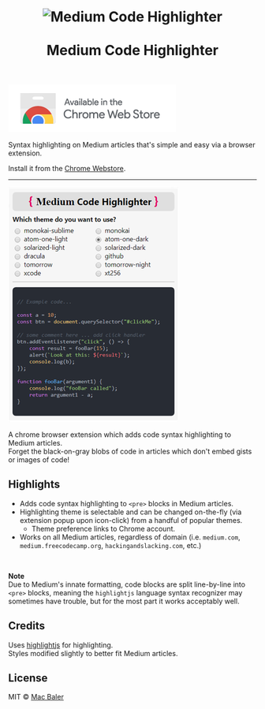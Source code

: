 <h1 align="center">
	<img src="icons/128active.png" alt="Medium Code Highlighter">
	<br>
	<br>
    Medium Code Highlighter
    <br>
	<br>
</h1>

[![Install from Chrome Webstore](media/ChromeWebStore_Badge_v2_340x96.png)](https://chrome.google.com/webstore/detail/medium-code-highlighter/apdaagmhepellbjjbnaljaocodjjjjfd)

Syntax highlighting on Medium articles that's simple and easy via a browser extension.  

Install it from the [Chrome Webstore](https://chrome.google.com/webstore/detail/medium-code-highlighter/apdaagmhepellbjjbnaljaocodjjjjfd).

---

![](media/popupPreview.png)

A chrome browser extension which adds code syntax highlighting to Medium articles.  
Forget the black-on-gray blobs of code in articles which don't embed gists or images of code!

## Highlights

- Adds code syntax highlighting to `<pre>` blocks in Medium articles.
- Highlighting theme is selectable and can be changed on-the-fly (via extension popup upon icon-click) from a handful of popular themes.
  - Theme preference links to Chrome account.
- Works on all Medium articles, regardless of domain (i.e. `medium.com`, `medium.freecodecamp.org`, `hackingandslacking.com`, etc.)
<br>

**Note**  
Due to Medium's innate formatting, code blocks are split line-by-line into `<pre>` blocks, meaning the `highlightjs` language syntax recognizer may sometimes have trouble, but for the most part it works acceptably well.

## Credits
Uses [highlightjs](https://github.com/highlightjs/highlight.js) for highlighting.  
Styles modified slightly to better fit Medium articles.

## License 
MIT © [Mac Baler](https://macbaler.me)